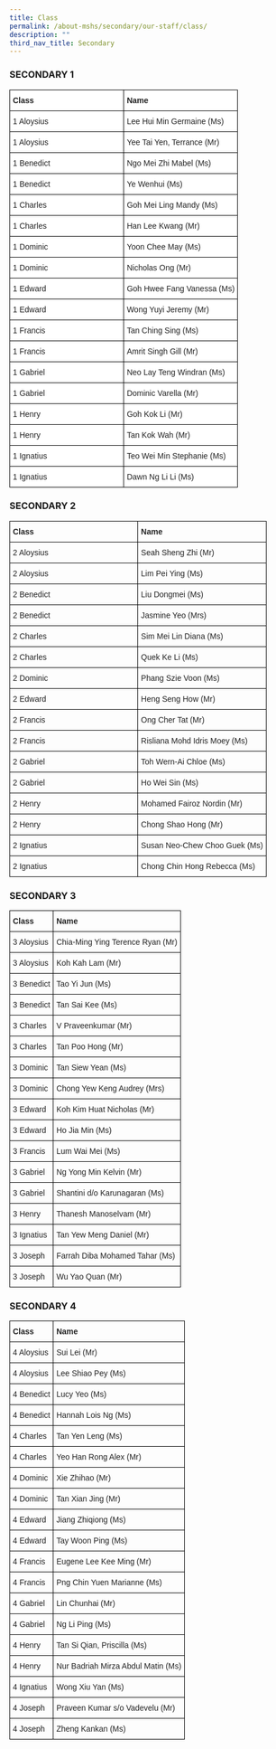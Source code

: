 ```yaml
---
title: Class
permalink: /about-mshs/secondary/our-staff/class/
description: ""
third_nav_title: Secondary
---
```

### SECONDARY 1

<style type="text/css">
.tg  {border-collapse:collapse;border-spacing:0;}
.tg td{border-color:black;border-style:solid;border-width:1px;font-family:Arial, sans-serif;font-size:14px;
  overflow:hidden;padding:10px 5px;word-break:normal;}
.tg th{border-color:black;border-style:solid;border-width:1px;font-family:Arial, sans-serif;font-size:14px;
  font-weight:normal;overflow:hidden;padding:10px 5px;word-break:normal;}
.tg .tg-clhh{background-color:#FFF;color:#222;font-weight:bold;text-align:left;vertical-align:middle}
.tg .tg-1ppo{background-color:#FFF;color:#222;text-align:left;vertical-align:middle}
.tg .tg-tsok{background-color:#FFF;color:#222;text-align:left;vertical-align:top}
</style>
<table style="table-layout: fixed; width: 100%;" class="tg">
<thead>
  <tr>
    <th class="tg-clhh"><span style="color:#222;background-color:transparent">Class</span></th>
    <th class="tg-clhh"><span style="color:#222;background-color:transparent">Name</span></th>
  </tr>
</thead>
<tbody>
  <tr>
    <td style="width: 50%" class="tg-1ppo"><span style="color:#222;background-color:transparent">1 Aloysius</span></td>
    <td style="width: 50%" class="tg-1ppo"><span style="color:#222;background-color:transparent">Lee Hui Min Germaine (Ms)  </span></td>
  </tr>
  <tr>
    <td style="width: 50%" class="tg-1ppo"><span style="color:#222;background-color:transparent">1 Aloysius</span></td>
    <td style="width: 50%" class="tg-1ppo"><span style="color:#222;background-color:transparent">Yee Tai Yen, Terrance (Mr)</span></td>
  </tr>
  <tr>
    <td style="width: 50%" class="tg-1ppo"><span style="color:#222;background-color:transparent">1 Benedict </span></td>
    <td style="width: 50%" class="tg-1ppo"><span style="color:#222;background-color:transparent">Ngo Mei Zhi Mabel (Ms)</span></td>
  </tr>
  <tr>
    <td style="width: 50%" class="tg-1ppo"><span style="color:#222;background-color:transparent">1 Benedict</span></td>
    <td style="width: 50%" class="tg-1ppo"><span style="color:#222;background-color:transparent">Ye Wenhui (Ms) </span></td>
  </tr>
  <tr>
    <td style="width: 50%" class="tg-1ppo"><span style="color:#222;background-color:transparent">1 Charles</span></td>
    <td style="width: 50%" class="tg-1ppo"><span style="color:#222;background-color:transparent">Goh Mei Ling Mandy (Ms) </span></td>
  </tr>
  <tr>
    <td style="width: 50%" class="tg-1ppo"><span style="color:#222;background-color:transparent">1 Charles</span></td>
    <td style="width: 50%" class="tg-tsok">Han Lee Kwang (Mr) </td>
  </tr>
  <tr>
    <td style="width: 50%" class="tg-1ppo"><span style="color:#222;background-color:transparent">1 Dominic</span></td>
    <td style="width: 50%" class="tg-1ppo"><span style="color:#222;background-color:transparent">Yoon Chee May (Ms) </span></td>
  </tr>
  <tr>
    <td style="width: 50%" class="tg-1ppo"><span style="color:#222;background-color:transparent">1 Dominic</span></td>
    <td style="width: 50%" class="tg-1ppo"><span style="color:#222;background-color:transparent">Nicholas Ong (Mr)</span></td>
  </tr>
  <tr>
    <td style="width: 50%" class="tg-1ppo"><span style="color:#222;background-color:transparent">1 Edward</span></td>
    <td style="width: 50%" class="tg-1ppo"><span style="color:#222;background-color:transparent">Goh Hwee Fang Vanessa (Ms) </span></td>
  </tr>
  <tr>
    <td style="width: 50%" class="tg-1ppo"><span style="color:#222;background-color:transparent">1 Edward</span></td>
    <td style="width: 50%" class="tg-1ppo"><span style="color:#222;background-color:transparent">Wong Yuyi Jeremy (Mr)</span></td>
  </tr>
  <tr>
    <td style="width: 50%" class="tg-1ppo"><span style="color:#222;background-color:transparent">1 Francis</span></td>
    <td style="width: 50%" class="tg-1ppo"><span style="color:#222;background-color:transparent">Tan Ching Sing (Ms) </span></td>
  </tr>
  <tr>
    <td style="width: 50%" class="tg-1ppo"><span style="color:#222;background-color:transparent">1 Francis</span></td>
    <td style="width: 50%" class="tg-1ppo"><span style="color:#222;background-color:transparent">Amrit Singh Gill (Mr) </span></td>
  </tr>
  <tr>
    <td style="width: 50%" class="tg-1ppo"><span style="color:#222;background-color:transparent">1 Gabriel</span></td>
    <td style="width: 50%" class="tg-1ppo"><span style="color:#222;background-color:transparent">Neo Lay Teng Windran (Ms) </span></td>
  </tr>
  <tr>
    <td style="width: 50%" class="tg-1ppo"><span style="color:#222;background-color:transparent">1 Gabriel</span></td>
    <td style="width: 50%" class="tg-1ppo"><span style="color:#222;background-color:transparent">Dominic Varella (Mr)  </span></td>
  </tr>
  <tr>
    <td style="width: 50%" class="tg-1ppo"><span style="color:#222;background-color:transparent">1 Henry</span></td>
    <td style="width: 50%" class="tg-1ppo"><span style="color:#222;background-color:transparent">Goh Kok Li (Mr) </span></td>
  </tr>
  <tr>
    <td style="width: 50%" class="tg-1ppo"><span style="color:#222;background-color:transparent">1 Henry</span></td>
    <td style="width: 50%" class="tg-1ppo"><span style="color:#222;background-color:transparent">Tan Kok Wah (Mr)</span></td>
  </tr>
  <tr>
    <td style="width: 50%" class="tg-1ppo"><span style="color:#222;background-color:transparent">1 Ignatius</span></td>
    <td style="width: 50%" class="tg-1ppo"><span style="color:#222;background-color:transparent">Teo Wei Min Stephanie (Ms)  </span></td>
  </tr>
  <tr>
    <td style="width: 50%" class="tg-1ppo"><span style="color:#222;background-color:transparent">1 Ignatius</span></td>
    <td style="width: 50%" class="tg-1ppo"><span style="color:#222;background-color:transparent">Dawn Ng Li Li (Ms) </span></td>
  </tr>
</tbody>
</table>

### SECONDARY 2

<style type="text/css">
.tg  {border-collapse:collapse;border-spacing:0;}
.tg td{border-color:black;border-style:solid;border-width:1px;font-family:Arial, sans-serif;font-size:14px;
  overflow:hidden;padding:10px 5px;word-break:normal;}
.tg th{border-color:black;border-style:solid;border-width:1px;font-family:Arial, sans-serif;font-size:14px;
  font-weight:normal;overflow:hidden;padding:10px 5px;word-break:normal;}
.tg .tg-vl7p{color:#222;text-align:left;vertical-align:middle}
.tg .tg-bb6y{color:#222;font-weight:bold;text-align:left;vertical-align:middle}
.tg .tg-brl1{color:#222;text-align:left;vertical-align:top}
</style>
<table style="table-layout: fixed; width: 100%;" class="tg">
<thead>
  <tr>
    <th style="width: 50%" class="tg-bb6y"><span style="color:#222;background-color:transparent">Class</span></th>
    <th style="width: 50%" class="tg-bb6y"><span style="color:#222;background-color:transparent">Name</span></th>
  </tr>
</thead>
<tbody>
  <tr>
    <td style="width: 50%" class="tg-vl7p"><span style="color:#222;background-color:transparent">2 Aloysius</span></td>
    <td style="width: 50%" class="tg-vl7p"><span style="color:#222;background-color:transparent">Seah Sheng Zhi (Mr) </span></td>
  </tr>
  <tr>
    <td style="width: 50%" class="tg-vl7p"><span style="color:#222;background-color:transparent">2 Aloysius</span></td>
    <td style="width: 50%" class="tg-vl7p"><span style="color:#222;background-color:transparent">Lim Pei Ying (Ms)</span></td>
  </tr>
  <tr>
    <td style="width: 50%" class="tg-vl7p"><span style="color:#222;background-color:transparent">2 Benedict</span></td>
    <td style="width: 50%" class="tg-vl7p"><span style="color:#222;background-color:transparent">Liu Dongmei (Ms) </span></td>
  </tr>
  <tr>
    <td style="width: 50%" class="tg-vl7p"><span style="color:#222;background-color:transparent">2 Benedict </span></td>
    <td style="width: 50%" class="tg-vl7p"><span style="color:#222;background-color:transparent">Jasmine Yeo (Mrs)</span></td>
  </tr>
  <tr>
    <td style="width: 50%" class="tg-vl7p"><span style="color:#222;background-color:transparent">2 Charles</span></td>
    <td style="width: 50%" class="tg-vl7p"><span style="color:#222;background-color:transparent">Sim Mei Lin Diana (Ms)</span></td>
  </tr>
  <tr>
    <td style="width: 50%" class="tg-vl7p"><span style="color:#222;background-color:transparent">2 Charles</span></td>
    <td style="width: 50%" class="tg-brl1">Quek Ke Li (Ms) </td>
  </tr>
  <tr>
    <td style="width: 50%" class="tg-vl7p"><span style="color:#222;background-color:transparent">2 Dominic</span></td>
    <td style="width: 50%" class="tg-vl7p"><span style="color:#222;background-color:transparent">Phang Szie Voon (Ms) </span></td>
  </tr>
  <tr>
    <td style="width: 50%" class="tg-vl7p"><span style="color:#222;background-color:transparent">2 Edward</span></td>
    <td style="width: 50%" class="tg-vl7p"><span style="color:#222;background-color:transparent">Heng Seng How (Mr) </span></td>
  </tr>
  <tr>
    <td style="width: 50%" class="tg-vl7p"><span style="color:#222;background-color:transparent">2 Francis</span></td>
    <td style="width: 50%" class="tg-vl7p"><span style="color:#222;background-color:transparent">Ong Cher Tat (Mr)</span></td>
  </tr>
  <tr>
    <td style="width: 50%" class="tg-vl7p"><span style="color:#222;background-color:transparent">2 Francis</span></td>
    <td style="width: 50%" class="tg-vl7p"><span style="color:#222;background-color:transparent">Risliana Mohd Idris Moey (Ms)</span></td>
  </tr>
  <tr>
    <td style="width: 50%" class="tg-vl7p"><span style="color:#222;background-color:transparent">2 Gabriel</span></td>
    <td style="width: 50%" class="tg-vl7p"><span style="color:#222;background-color:transparent">Toh Wern-Ai Chloe (Ms) </span></td>
  </tr>
  <tr>
    <td style="width: 50%" class="tg-vl7p"><span style="color:#222;background-color:transparent">2 Gabriel </span></td>
    <td style="width: 50%" class="tg-vl7p"><span style="color:#222;background-color:transparent">Ho Wei Sin (Ms) </span></td>
  </tr>
  <tr>
    <td style="width: 50%" class="tg-vl7p"><span style="color:#222;background-color:transparent">2 Henry</span></td>
    <td style="width: 50%" class="tg-vl7p"><span style="color:#222;background-color:transparent">Mohamed Fairoz Nordin (Mr)</span> <span style="color:#222;background-color:transparent"> </span></td>
  </tr>
  <tr>
    <td style="width: 50%" class="tg-vl7p"><span style="color:#222;background-color:transparent">2 Henry</span></td>
    <td style="width: 50%" class="tg-vl7p"><span style="color:#222;background-color:transparent">Chong Shao Hong (Mr)</span></td>
  </tr>
  <tr>
    <td style="width: 50%" class="tg-vl7p"><span style="color:#222;background-color:transparent">2 Ignatius</span></td>
    <td style="width: 50%" class="tg-vl7p"><span style="color:#222;background-color:transparent">Susan Neo-Chew Choo Guek (Ms) </span></td>
  </tr>
  <tr>
    <td style="width: 50%" class="tg-vl7p"><span style="color:#222;background-color:transparent">2 Ignatius </span><br></td>
    <td style="width: 50%" class="tg-vl7p"><span style="color:#222;background-color:transparent">Chong Chin Hong Rebecca (Ms)</span><br></td>
  </tr>
</tbody>
</table>

### SECONDARY 3

<style type="text/css">
.tg  {border-collapse:collapse;border-spacing:0;}
.tg td{border-color:black;border-style:solid;border-width:1px;font-family:Arial, sans-serif;font-size:14px;
  overflow:hidden;padding:10px 5px;word-break:normal;}
.tg th{border-color:black;border-style:solid;border-width:1px;font-family:Arial, sans-serif;font-size:14px;
  font-weight:normal;overflow:hidden;padding:10px 5px;word-break:normal;}
.tg .tg-vl7p{color:#222;text-align:left;vertical-align:middle}
.tg .tg-bb6y{color:#222;font-weight:bold;text-align:left;vertical-align:middle}
</style>
<table class="tg">
<thead>
  <tr>
    <th class="tg-bb6y"><span style="color:#222;background-color:transparent">Class</span></th>
    <th class="tg-bb6y"><span style="color:#222;background-color:transparent">Name</span></th>
  </tr>
</thead>
<tbody>
  <tr>
    <td class="tg-vl7p"><span style="color:#222;background-color:transparent">3 Aloysius</span></td>
    <td class="tg-vl7p"><span style="color:#222;background-color:transparent">Chia-Ming Ying Terence Ryan (Mr) </span></td>
  </tr>
  <tr>
    <td class="tg-vl7p"><span style="color:#222;background-color:transparent">3 Aloysius </span></td>
    <td class="tg-vl7p"><span style="color:#222;background-color:transparent">Koh Kah Lam (Mr)</span></td>
  </tr>
  <tr>
    <td class="tg-vl7p"><span style="color:#222;background-color:transparent">3 Benedict</span></td>
    <td class="tg-vl7p"><span style="color:#222;background-color:transparent">Tao Yi Jun (Ms)</span></td>
  </tr>
  <tr>
    <td class="tg-vl7p"><span style="color:#222;background-color:transparent">3 Benedict </span></td>
    <td class="tg-vl7p"><span style="color:#222;background-color:transparent">Tan Sai Kee (Ms) </span></td>
  </tr>
  <tr>
    <td class="tg-vl7p"><span style="color:#222;background-color:transparent">3 Charles</span></td>
    <td class="tg-vl7p"><span style="color:#222;background-color:transparent">V Praveenkumar (Mr) </span></td>
  </tr>
  <tr>
    <td class="tg-vl7p"><span style="color:#222;background-color:transparent">3 Charles </span></td>
    <td class="tg-vl7p"><span style="color:#222;background-color:transparent">Tan Poo Hong (Mr) </span></td>
  </tr>
  <tr>
    <td class="tg-vl7p"><span style="color:#222;background-color:transparent">3 Dominic</span></td>
    <td class="tg-vl7p"><span style="color:#222;background-color:transparent">Tan Siew Yean (Ms) </span></td>
  </tr>
  <tr>
    <td class="tg-vl7p"><span style="color:#222;background-color:transparent">3 Dominic </span></td>
    <td class="tg-vl7p"><span style="color:#222;background-color:transparent">Chong Yew Keng Audrey (Mrs) </span></td>
  </tr>
  <tr>
    <td class="tg-vl7p"><span style="color:#222;background-color:transparent">3 Edward</span></td>
    <td class="tg-vl7p"><span style="color:#222;background-color:transparent">Koh Kim Huat Nicholas (Mr) </span></td>
  </tr>
  <tr>
    <td class="tg-vl7p"><span style="color:#222;background-color:transparent">3 Edward </span></td>
    <td class="tg-vl7p"><span style="color:#222;background-color:transparent">Ho Jia Min (Ms) </span></td>
  </tr>
  <tr>
    <td class="tg-vl7p"><span style="color:#222;background-color:transparent">3 Francis</span></td>
    <td class="tg-vl7p"><span style="color:#222;background-color:transparent">Lum Wai Mei (Ms) </span></td>
  </tr>
  <tr>
    <td class="tg-vl7p"><span style="color:#222;background-color:transparent">3 Gabriel</span></td>
    <td class="tg-vl7p"><span style="color:#222;background-color:transparent">Ng Yong Min Kelvin (Mr) </span></td>
  </tr>
  <tr>
    <td class="tg-vl7p"><span style="color:#222;background-color:transparent">3 Gabriel</span></td>
    <td class="tg-vl7p"><span style="color:#222;background-color:transparent">Shantini d/o Karunagaran (Ms) </span></td>
  </tr>
  <tr>
    <td class="tg-vl7p"><span style="color:#222;background-color:transparent">3 Henry</span></td>
    <td class="tg-vl7p"><span style="color:#222;background-color:transparent">Thanesh Manoselvam (Mr) </span></td>
  </tr>
  <tr>
    <td class="tg-vl7p"><span style="color:#222;background-color:transparent">3 Ignatius</span></td>
    <td class="tg-vl7p"><span style="color:#222;background-color:transparent">Tan Yew Meng Daniel (Mr)</span></td>
  </tr>
  <tr>
    <td class="tg-vl7p"><span style="color:#222;background-color:transparent">3 Joseph</span></td>
    <td class="tg-vl7p"><span style="color:#222;background-color:transparent">Farrah Diba Mohamed Tahar (Ms)</span></td>
  </tr>
  <tr>
    <td class="tg-vl7p"><span style="color:#222;background-color:transparent">3 Joseph</span></td>
    <td class="tg-vl7p"><span style="color:#222;background-color:transparent">Wu Yao Quan (Mr)</span></td>
  </tr>
</tbody>
</table>

### SECONDARY 4

<style type="text/css">
.tg  {border-collapse:collapse;border-spacing:0;}
.tg td{border-color:black;border-style:solid;border-width:1px;font-family:Arial, sans-serif;font-size:14px;
  overflow:hidden;padding:10px 5px;word-break:normal;}
.tg th{border-color:black;border-style:solid;border-width:1px;font-family:Arial, sans-serif;font-size:14px;
  font-weight:normal;overflow:hidden;padding:10px 5px;word-break:normal;}
.tg .tg-vl7p{color:#222;text-align:left;vertical-align:middle}
.tg .tg-bb6y{color:#222;font-weight:bold;text-align:left;vertical-align:middle}
</style>
<table class="tg">
<thead>
  <tr>
    <th class="tg-bb6y"><span style="color:#222;background-color:transparent">Class</span></th>
    <th class="tg-bb6y"><span style="color:#222;background-color:transparent">Name</span></th>
  </tr>
</thead>
<tbody>
  <tr>
    <td class="tg-vl7p"><span style="color:#222;background-color:transparent">4 Aloysius </span></td>
    <td class="tg-vl7p"><span style="color:#222;background-color:transparent">Sui Lei (Mr)</span></td>
  </tr>
  <tr>
    <td class="tg-vl7p"><span style="color:#222;background-color:transparent">4 Aloysius  </span></td>
    <td class="tg-vl7p"><span style="color:#222;background-color:transparent">Lee Shiao Pey (Ms) </span></td>
  </tr>
  <tr>
    <td class="tg-vl7p"><span style="color:#222;background-color:transparent">4 Benedict  </span></td>
    <td class="tg-vl7p"><span style="color:#222;background-color:transparent">Lucy Yeo (Ms)</span></td>
  </tr>
  <tr>
    <td class="tg-vl7p"><span style="color:#222;background-color:transparent">4 Benedict  </span></td>
    <td class="tg-vl7p"><span style="color:#222;background-color:transparent">Hannah Lois Ng (Ms) </span></td>
  </tr>
  <tr>
    <td class="tg-vl7p"><span style="color:#222;background-color:transparent">4 Charles </span></td>
    <td class="tg-vl7p"><span style="color:#222;background-color:transparent">Tan Yen Leng (Ms)</span></td>
  </tr>
  <tr>
    <td class="tg-vl7p"><span style="color:#222;background-color:transparent">4 Charles </span></td>
    <td class="tg-vl7p"><span style="color:#222;background-color:transparent">Yeo Han Rong Alex (Mr) </span></td>
  </tr>
  <tr>
    <td class="tg-vl7p"><span style="color:#222;background-color:transparent">4 Dominic </span></td>
    <td class="tg-vl7p"><span style="color:#222;background-color:transparent">Xie Zhihao (Mr) </span></td>
  </tr>
  <tr>
    <td class="tg-vl7p"><span style="color:#222;background-color:transparent">4 Dominic </span></td>
    <td class="tg-vl7p"><span style="color:#222;background-color:transparent">Tan Xian Jing (Mr) </span></td>
  </tr>
  <tr>
    <td class="tg-vl7p"><span style="color:#222;background-color:transparent">4 Edward</span></td>
    <td class="tg-vl7p"><span style="color:#222;background-color:transparent">Jiang Zhiqiong (Ms) </span></td>
  </tr>
  <tr>
    <td class="tg-vl7p"><span style="color:#222;background-color:transparent">4 Edward</span></td>
    <td class="tg-vl7p"><span style="color:#222;background-color:transparent">Tay Woon Ping (Ms) </span></td>
  </tr>
  <tr>
    <td class="tg-vl7p"><span style="color:#222;background-color:transparent">4 Francis</span></td>
    <td class="tg-vl7p"><span style="color:#222;background-color:transparent">Eugene Lee Kee Ming (Mr) </span></td>
  </tr>
  <tr>
    <td class="tg-vl7p"><span style="color:#222;background-color:transparent">4 Francis</span></td>
    <td class="tg-vl7p"><span style="color:#222;background-color:transparent">Png Chin Yuen Marianne (Ms) </span></td>
  </tr>
  <tr>
    <td class="tg-vl7p"><span style="color:#222;background-color:transparent">4 Gabriel</span></td>
    <td class="tg-vl7p"><span style="color:#222;background-color:transparent">Lin Chunhai (Mr)</span></td>
  </tr>
  <tr>
    <td class="tg-vl7p"><span style="color:#222;background-color:transparent">4 Gabriel</span></td>
    <td class="tg-vl7p"><span style="color:#222;background-color:transparent">Ng Li Ping (Ms) </span></td>
  </tr>
  <tr>
    <td class="tg-vl7p"><span style="color:#222;background-color:transparent">4 Henry</span></td>
    <td class="tg-vl7p"><span style="color:#222;background-color:transparent">Tan Si Qian, Priscilla (Ms) </span></td>
  </tr>
  <tr>
    <td class="tg-vl7p"><span style="color:#222;background-color:transparent">4 Henry</span></td>
    <td class="tg-vl7p"><span style="color:#222;background-color:transparent">Nur Badriah Mirza Abdul Matin (Ms) </span></td>
  </tr>
  <tr>
    <td class="tg-vl7p"><span style="color:#222;background-color:transparent">4 Ignatius</span></td>
    <td class="tg-vl7p"><span style="color:#222;background-color:transparent">Wong Xiu Yan (Ms) </span></td>
  </tr>
  <tr>
    <td class="tg-vl7p"><span style="color:#222;background-color:transparent">4 Joseph</span></td>
    <td class="tg-vl7p"><span style="color:#222;background-color:transparent">Praveen Kumar s/o Vadevelu (Mr)  </span></td>
  </tr>
  <tr>
    <td class="tg-vl7p"><span style="color:#222;background-color:transparent">4 Joseph</span></td>
    <td class="tg-vl7p"><span style="color:#222;background-color:transparent">Zheng Kankan (Ms)</span></td>
  </tr>
</tbody>
</table>